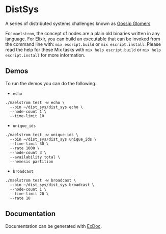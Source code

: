 # DistSys

A series of distributed systems challenges known as [Gossip Glomers][]

For `maelstrom`, the concept of nodes are a plain old binaries written in any
language. For Elixir, you can build an executable that can be invoked from the
command line with: `mix escript.build` or `mix escript.install`. Please read
the help for these Mix tasks with `mix help escript.build` or `mix help
escript.install` for more information.

## Demos

To run the demos you can do the following.

* `echo`

```console
./maelstrom test -w echo \
  --bin ~/dist_sys/dist_sys echo \
  --node-count 1 \
  --time-limit 10
```

* `unique_ids`

```console
./maelstrom test -w unique-ids \
  --bin ~/dist_sys/dist_sys unique_ids \
  --time-limit 30 \
  --rate 1000 \
  --node-count 3 \
  --availability total \
  --nemesis partition
```

* `broadcast`

```console
./maelstrom test -w broadcast \
  --bin ~/dist_sys/dist_sys broadcast \
  --node-count 1 \
  --time-limit 20 \
  --rate 10
```

## Documentation

Documentation can be generated with [ExDoc](https://github.com/elixir-lang/ex_doc).

[Gossip Glomers]: https://fly.io/dist-sys/
